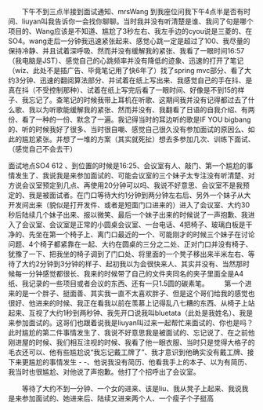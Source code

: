 　　下午不到三点半接到面试通知、mrsWang 到我座位问我下午4点半是否有时间、liuyan叫我告诉你一会找你聊聊。当时我并没有听清楚是谁、我问了句是哪个项目的、Wang应该是不知道、尴尬了3秒左右、我左手边的cyou说是三菱的、在SO4。wang走后一分钟我迅速紧张起来、感觉心跳一定是超过了100、我尽量的保持冷静、并且试着深呼吸、然而并没有缓解我的紧张、我看了一眼时间16:57（我电脑是JST）、感觉自己的心跳频率并没有降低的迹象、迅速的打开了笔记（wiz、此处不是插广告、毕竟笔记用了快6年了）找了spring mvc部分、看了大约3分钟、迅速的翻阅算法部分、并试着在纸上写出来、我感觉自己的手在抖、是真在抖（不受控制那种）、试着在纸上写完后看了一眼时间、好像是不到15的样子、我忘记了。查笔记的时候我带上耳机在听歌、这期间我并没有记得都过去了什么歌、我以为听歌能缓解我的紧张、然而并没有、我翻看了日语的自我介绍、有两份、看了一种的一份、默念了一遍。我记得当时的耳边听的歌是IF YOU bigbang的、听的时候我好了很多、当时很自嘲、感觉自己很久没有参加面试的原因么、如此的尴尬紧张。并想了一堆的方案（其实就死扯）想去多参加几次、训练下面试、（感觉自己不会去干）

面试地点SO4 612 、到位置的时候是16:25、会议室有人、敲门、第一个尴尬的事情发生了、我说我是来参加面试的、可能会议室的三个妹子太专注没有听清楚、对方说会议室预定到几点、再使用20分钟可以吗、我说不好意思、会议室不是我预定的、我是被面试者。在门口等待大约1分钟到两分钟左右后、另外一个妹子从大开发间出来（貌似是打开发件、或者是短面门口进来的）进入了会议室、大约30秒后陆续几个妹子出来、报以微笑、最后一个妹子出来的时候说了一声抱歉、我进入了会议室、会议室是正常的小圆桌会议室、一台电话、4把椅子、玻璃白板是干净的、先坐在第一个椅子上、离门口最近的一个、可能刚才的时候三个妹子在讨论问题、4个椅子都紧靠在一起、大约在圆桌的三分之二处、正对门口并没有椅子、犹豫了一下、把我坐的椅子调到了门口处、将里面的一个凳子移出来半米左右、等待了大约2分钟到3分钟的样子、起初我以为会很快来人、其实并没有、当然那时候每一分钟感觉都很长、我来的时候带了自己的文件夹同名的夹子里面全是A4纸、我记录的一些项目或者会议的东西、还有一只1.5圆的碳素笔。
　　第一个进来的是一个胖子、挺面善、其实我一直不太喜欢胖子、但是这个哥们给我的感觉也很好、他进来的时候、我正在看我以前在羡慕上记得乱八七糟的东西、从椅子上站起来、互视了大约1秒到两秒钟、我先开口说我叫bluetata（此处是我姓名）、我是来参加面试的。这哥们也跟着说我是liuyan叫过来一起帮忙来面试的、你也是吗？此时尴尬的第二件事情发生了、我说不好意思我是被面试的、忘记说了、在之前他刚进屋的时候、我们相互注视的时候、我看了他一眼衣服、当时只是觉得大格子的毛衣还可以、他有些尴尬说“我忘记戴工牌了”、我才意识到他确实没有戴工牌、接下来更尴尬的事情发生 - -、他说我没有简历、他看我手上的本子、以为有简历、我当时也很尴尬、对他说了声抱歉。他打了个招呼出了会议室。

　　等待了大约不到一分钟、一个女的进来、该是liu、我从凳子上起来、我说我是来参加面试的、她进来后、陆续又进来两个人、一个瘦子个子挺高
